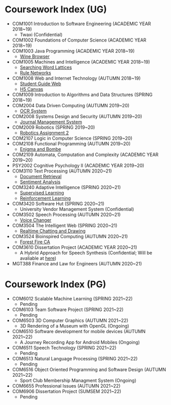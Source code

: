 # Coursework Index (UG)

 - COM1001 Introduction to Software Engineering (ACADEMIC YEAR 2018~19)
   - Twaxi (Confidential)
 - COM1002 Foundations of Computer Science (ACADEMIC YEAR 2018~19)
 - COM1003 Java Programming (ACADEMIC YEAR 2018~19)
   - [Wine Browser](https://github.com/xuan525/COM1003-Wine-Browser-Assignment)
 - COM1005 Machines and Intelligence (ACADEMIC YEAR 2018~19)
   - [Searching Word Lattices](https://github.com/xuan525/COM1005-Searching-Word-Lattices-Assignment)
   - [Rule Networks](https://github.com/xuan525/COM1005-Rule-Networks-Assignment)
 - COM1008 Web and Internet Technology (AUTUMN 2018~19)
   - [Student Guide Web](https://github.com/xuan525/COM1008-Student-Guide-Web-Assignment)
   - [H5 Canvas](https://github.com/xuan525/COM1008-H5-Canvas-Assignment)
 - COM1009 Introduction to Algorithms and Data Structures (SPRING 2018~19)
 - COM2004 Data Driven Computing (AUTUMN 2019~20)
   - [OCR System](https://github.com/xuan525/COM2004-OCR-System-Assignment)
 - COM2008 Systems Design and Security (AUTUMN 2019~20)
   - [Journal Management System](https://github.com/xuan525/COM2008-Journal-Management-System-Assignment)
 - COM2009 Robotics (SPRING 2019~20)
   - [Robotics Assignment 2](https://github.com/xuan525/COM2009-Robotics-Assignment-2)
 - COM2107 Logic in Computer Science (SPRING 2019~20)
 - COM2108 Functional Programming (AUTUMN 2019~20)
   - [Enigma and Bombe](https://github.com/xuan525/COM2108-Enigma-Bombe-Assignment)
 - COM2109 Automata, Computation and Complexity (ACADEMIC YEAR 2019~20)
 - PSY2002 Cognitive Psychology II (ACADEMIC YEAR 2019~20)
 - COM3110 Text Processing (AUTUMN 2020~21)
   - [Document Retrieval](https://github.com/xuan525/COM3110-Document-Retrieval-Assignment)
   - [Sentiment Analysis](https://github.com/xuan525/COM3110-Sentiment-Analysis-Assignment)
 - COM3240 Adaptive Intelligence (SPRING 2020~21)
   - [Supervised Learning](https://github.com/xuan525/COM3240-Supervised-Learning-Assignment)
   - [Reinforcement Learning](https://github.com/xuan525/COM3240-Reinforcement-Learning-Assignment)
 - COM3420 Software Hut (SPRING 2020~21)
   - University Vendor Management System (Confidential)
 - COM3502 Speech Processing (AUTUMN 2020~21)
   - [Voice Changer](https://github.com/xuan525/COM3502-Voice-Changer-Assignment)
 - COM3504 The Intelligent Web (SPRING 2020~21)
   - [Realtime Chatting and Drawing](https://github.com/xuan525/COM3504-Realtime-Chatting-Drawing-Assignment)
 - COM3524 Bioinspired Computing (AUTUMN 2020~21)
   - [Forest Fire CA](https://github.com/xuan525/COM3524-Forest-Fire-CA-Assignment)
 - COM3610 Dissertation Project (ACADEMIC YEAR 2020~21)
   - A Hybrid Approach for Speech Synthesis (Confidential; Will be avaliable at [here](http://www.dcs.shef.ac.uk/intranet/teaching/public/projects/dissertations.html))
 - MGT388 Finance and Law for Engineers (AUTUMN 2020~21)

# Coursework Index (PG)

- COM6012 Scalable Machine Learning (SPRING 2021~22)
  - Pending
- COM6103 Team Software Project (SPRING 2021~22)
  - Pending
- COM6503 3D Computer Graphics (AUTUMN 2021~22)
  - 3D Rendering of a Museum with OpenGL (Ongoing)
- COM6510 Software development for mobile devices (AUTUMN 2021~22)
  - A Journey Recording App for Android Mobiles (Ongoing)
- COM6511 Speech Technology (SPRING 2021~22)
  - Pending
- COM6513 Natural Language Processing (SPRING 2021~22)
  - Pending
- COM6516 Object Oriented Programming and Software Design (AUTUMN 2021~22)
  - Sport Club Membership Managment System (Ongoing)
- COM6655 Professional Issues (AUTUMN 2021~22)
- COM6906 Dissertation Project (SUMSEM 2021~22)
  - Pending
